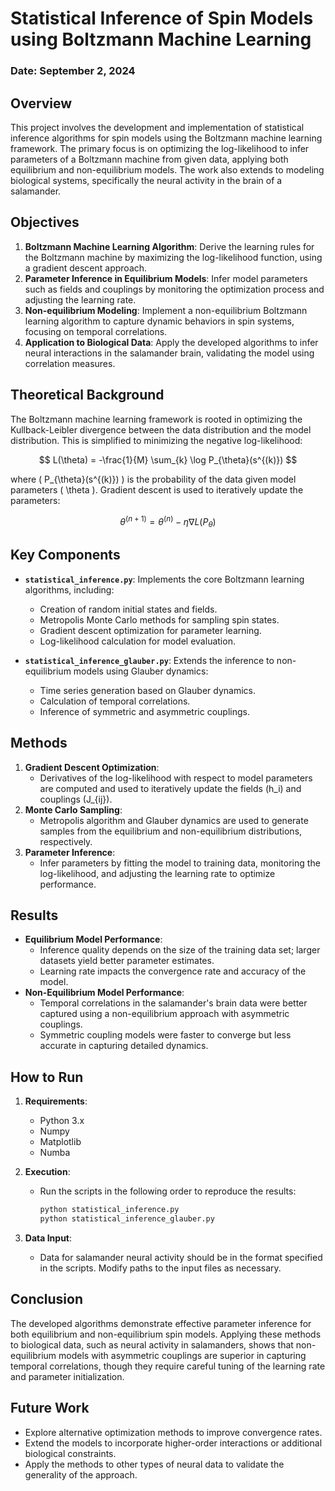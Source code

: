 # Statistical Inference of Spin Models using Boltzmann Machine Learning

### Date: September 2, 2024

## Overview

This project involves the development and implementation of statistical inference algorithms for spin models using the Boltzmann machine learning framework. The primary focus is on optimizing the log-likelihood to infer parameters of a Boltzmann machine from given data, applying both equilibrium and non-equilibrium models. The work also extends to modeling biological systems, specifically the neural activity in the brain of a salamander.

## Objectives

1. **Boltzmann Machine Learning Algorithm**: Derive the learning rules for the Boltzmann machine by maximizing the log-likelihood function, using a gradient descent approach.
2. **Parameter Inference in Equilibrium Models**: Infer model parameters such as fields and couplings by monitoring the optimization process and adjusting the learning rate.
3. **Non-equilibrium Modeling**: Implement a non-equilibrium Boltzmann learning algorithm to capture dynamic behaviors in spin systems, focusing on temporal correlations.
4. **Application to Biological Data**: Apply the developed algorithms to infer neural interactions in the salamander brain, validating the model using correlation measures.

## Theoretical Background

The Boltzmann machine learning framework is rooted in optimizing the Kullback-Leibler divergence between the data distribution and the model distribution. This is simplified to minimizing the negative log-likelihood:

$$ L(\theta) = -\frac{1}{M} \sum_{k} \log P_{\theta}(s^{(k)}) $$

where \( P_{\theta}(s^{(k)}) \) is the probability of the data given model parameters \( \theta \). Gradient descent is used to iteratively update the parameters:

$$ \theta^{(n+1)} = \theta^{(n)} - \eta \nabla L(P_{\theta}) $$

## Key Components

- **`statistical_inference.py`**: Implements the core Boltzmann learning algorithms, including:
  - Creation of random initial states and fields.
  - Metropolis Monte Carlo methods for sampling spin states.
  - Gradient descent optimization for parameter learning.
  - Log-likelihood calculation for model evaluation.
  
- **`statistical_inference_glauber.py`**: Extends the inference to non-equilibrium models using Glauber dynamics:
  - Time series generation based on Glauber dynamics.
  - Calculation of temporal correlations.
  - Inference of symmetric and asymmetric couplings.
  
## Methods

1. **Gradient Descent Optimization**:
   - Derivatives of the log-likelihood with respect to model parameters are computed and used to iteratively update the fields \(h_i\) and couplings \(J_{ij}\).
2. **Monte Carlo Sampling**:
   - Metropolis algorithm and Glauber dynamics are used to generate samples from the equilibrium and non-equilibrium distributions, respectively.
3. **Parameter Inference**:
   - Infer parameters by fitting the model to training data, monitoring the log-likelihood, and adjusting the learning rate to optimize performance.

## Results

- **Equilibrium Model Performance**:
  - Inference quality depends on the size of the training data set; larger datasets yield better parameter estimates.
  - Learning rate impacts the convergence rate and accuracy of the model.
- **Non-Equilibrium Model Performance**:
  - Temporal correlations in the salamander's brain data were better captured using a non-equilibrium approach with asymmetric couplings.
  - Symmetric coupling models were faster to converge but less accurate in capturing detailed dynamics.

## How to Run

1. **Requirements**:
   - Python 3.x
   - Numpy
   - Matplotlib
   - Numba

2. **Execution**:
   - Run the scripts in the following order to reproduce the results:
     ```bash
     python statistical_inference.py
     python statistical_inference_glauber.py
     ```

3. **Data Input**:
   - Data for salamander neural activity should be in the format specified in the scripts. Modify paths to the input files as necessary.

## Conclusion

The developed algorithms demonstrate effective parameter inference for both equilibrium and non-equilibrium spin models. Applying these methods to biological data, such as neural activity in salamanders, shows that non-equilibrium models with asymmetric couplings are superior in capturing temporal correlations, though they require careful tuning of the learning rate and parameter initialization.

## Future Work

- Explore alternative optimization methods to improve convergence rates.
- Extend the models to incorporate higher-order interactions or additional biological constraints.
- Apply the methods to other types of neural data to validate the generality of the approach.
